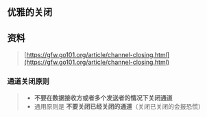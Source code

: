 ## 优雅的关闭

## 资料

> [https://gfw.go101.org/article/channel-closing.html](https://gfw.go101.org/article/channel-closing.html)

### 通道关闭原则

> * **不要在数据接收方或者多个发送者的情况下关闭通道**
> * 通用原则是 **不要关闭已经关闭的通道**（关闭已关闭的会报恐慌）



